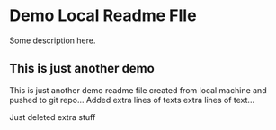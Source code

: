 # Demo Local Readme FIle

Some description here.

## This is just another demo

This is just another demo readme file created from local machine and pushed to git repo...
Added extra lines of texts
extra lines of text...

Just deleted extra stuff